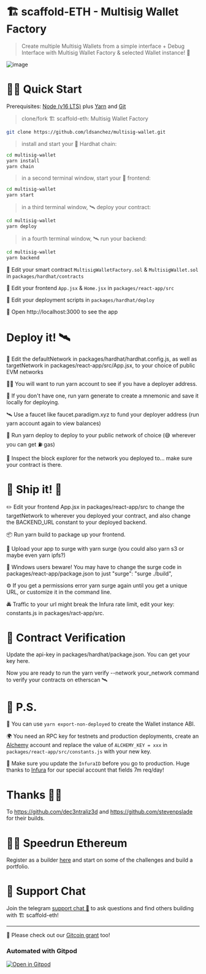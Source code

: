 # 🏗 scaffold-ETH - Multisig Wallet Factory

> Create multiple Multisig Wallets from a simple interface + Debug Interface with Multisig Wallet Factory & selected Wallet instance! 🚀

![image](https://user-images.githubusercontent.com/5996795/163723941-a867afd4-c405-492f-91b3-488045eba7f2.png)

# 🏄‍♂️ Quick Start

Prerequisites: [Node (v16 LTS)](https://nodejs.org/en/download/) plus [Yarn](https://classic.yarnpkg.com/en/docs/install/) and [Git](https://git-scm.com/downloads)

> clone/fork 🏗 scaffold-eth: Multisig Wallet Factory

```bash
git clone https://github.com/ldsanchez/multisig-wallet.git
```

> install and start your 👷‍ Hardhat chain:

```bash
cd multisig-wallet
yarn install
yarn chain
```

> in a second terminal window, start your 📱 frontend:

```bash
cd multisig-wallet
yarn start
```

> in a third terminal window, 🛰 deploy your contract:

```bash
cd multisig-wallet
yarn deploy
```

> in a fourth terminal window, 🛰 run your backend:

```bash
cd multisig-wallet
yarn backend
```

🔏 Edit your smart contract `MultisigWalletFactory.sol` & `MultisigWallet.sol` in `packages/hardhat/contracts`

📝 Edit your frontend `App.jsx` & `Home.jsx` in `packages/react-app/src`

💼 Edit your deployment scripts in `packages/hardhat/deploy`

📱 Open http://localhost:3000 to see the app

# Deploy it! 🛰

📡 Edit the defaultNetwork in packages/hardhat/hardhat.config.js, as well as targetNetwork in packages/react-app/src/App.jsx, to your choice of public EVM networks

👩‍🚀 You will want to run yarn account to see if you have a deployer address.

🔐 If you don't have one, run yarn generate to create a mnemonic and save it locally for deploying.

🛰 Use a faucet like faucet.paradigm.xyz to fund your deployer address (run yarn account again to view balances)

🚀 Run yarn deploy to deploy to your public network of choice (😅 wherever you can get ⛽️ gas)

🔬 Inspect the block explorer for the network you deployed to... make sure your contract is there.

# 🚢 Ship it! 🚁

✏️ Edit your frontend App.jsx in packages/react-app/src to change the targetNetwork to wherever you deployed your contract, and also change the BACKEND_URL constant to your deployed backend.

📦 Run yarn build to package up your frontend.

💽 Upload your app to surge with yarn surge (you could also yarn s3 or maybe even yarn ipfs?)

😬 Windows users beware! You may have to change the surge code in packages/react-app/package.json to just "surge": "surge ./build",

⚙ If you get a permissions error yarn surge again until you get a unique URL, or customize it in the command line.

🚔 Traffic to your url might break the Infura rate limit, edit your key: constants.js in packages/ract-app/src.

# 📜 Contract Verification

Update the api-key in packages/hardhat/package.json. You can get your key here.

Now you are ready to run the yarn verify --network your_network command to verify your contracts on etherscan 🛰

# 💌 P.S.

📣 You can use `yarn export-non-deployed` to create the Wallet instance ABI.

🌍 You need an RPC key for testnets and production deployments, create an [Alchemy](https://www.alchemy.com/) account and replace the value of `ALCHEMY_KEY = xxx` in `packages/react-app/src/constants.js` with your new key.

📣 Make sure you update the `InfuraID` before you go to production. Huge thanks to [Infura](https://infura.io/) for our special account that fields 7m req/day!

# Thanks 👏🏻

To https://github.com/dec3ntraliz3d and https://github.com/stevenpslade for their builds.

# 🏃💨 Speedrun Ethereum

Register as a builder [here](https://speedrunethereum.com) and start on some of the challenges and build a portfolio.

# 💬 Support Chat

Join the telegram [support chat 💬](https://t.me/joinchat/KByvmRe5wkR-8F_zz6AjpA) to ask questions and find others building with 🏗 scaffold-eth!

---

🙏 Please check out our [Gitcoin grant](https://gitcoin.co/grants/2851/scaffold-eth) too!

### Automated with Gitpod

[![Open in Gitpod](https://gitpod.io/button/open-in-gitpod.svg)](https://gitpod.io/#github.com/scaffold-eth/scaffold-eth)
